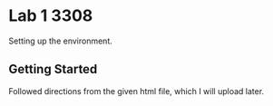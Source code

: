 # Lab 1 3308

Setting up the environment.

## Getting Started

Followed directions from the given html file, which I will upload later.
